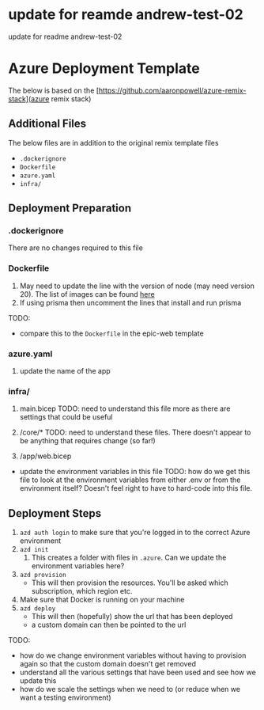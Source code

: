 # update for reamde andrew-test-02

update for readme andrew-test-02

# Azure Deployment Template

The below is based on the [https://github.com/aaronpowell/azure-remix-stack](azure remix stack)

## Additional Files

The below files are in addition to the original remix template files

- `.dockerignore`
- `Dockerfile`
- `azure.yaml`
- `infra/`

## Deployment Preparation

### .dockerignore

There are no changes required to this file

### Dockerfile

1. May need to update the line with the version of node (may need version 20). The list of images can be found [here](https://hub.docker.com/_/node/)
2. If using prisma then uncomment the lines that install and run prisma

TODO:

- compare this to the `Dockerfile` in the epic-web template

### azure.yaml

1. update the name of the app

### infra/

1. main.bicep
   TODO: need to understand this file more as there are settings that could be useful

2. /core/\*
   TODO: need to understand these files. There doesn't appear to be anything that requires change (so far!)

3. /app/web.bicep

- update the environment variables in this file
  TODO: how do we get this file to look at the environment variables from either .env or from the environment itself? Doesn't feel right to have to hard-code into this file.

## Deployment Steps

1. `azd auth login` to make sure that you're logged in to the correct Azure environment
2. `azd init`
   1. This creates a folder with files in `.azure`. Can we update the environment variables here?
3. `azd provision`
   - This will then provision the resources. You'll be asked which subscription, which region etc.
4. Make sure that Docker is running on your machine
5. `azd deploy`
   - This will then (hopefully) show the url that has been deployed
   - a custom domain can then be pointed to the url

TODO:

- how do we change environment variables without having to provision again so that the custom domain doesn't get removed
- understand all the various settings that have been used and see how we update this
- how do we scale the settings when we need to (or reduce when we want a testing environment)
